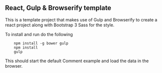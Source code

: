 ## React, Gulp & Browserify template

This is a template project that makes use of Gulp and Browserify to create a react project along with Bootstrap 3 Sass for the style.

To install and run do the following

```
    npm install -g bower gulp
    npm install
    gulp
```

This should start the default Comment example and load the data in the browser.